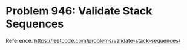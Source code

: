 # Problem 946: Validate Stack Sequences

Reference: https://leetcode.com/problems/validate-stack-sequences/